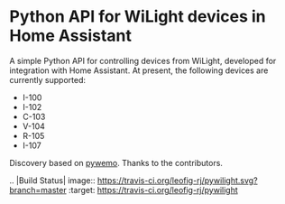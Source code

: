 # Python API for WiLight devices in Home Assistant

A simple Python API for controlling devices from WiLight, developed for integration with Home Assistant. At present, the following devices are currently supported:

- I-100
- I-102
- C-103
- V-104
- R-105
- I-107

Discovery based on [pywemo](https://github.com/pavoni/pywemo).
Thanks to the contributors.

.. |Build Status| image:: https://travis-ci.org/leofig-rj/pywilight.svg?branch=master
   :target: https://travis-ci.org/leofig-rj/pywilight
